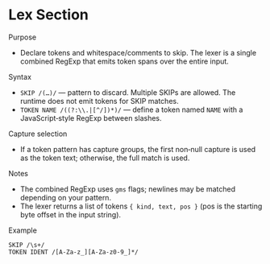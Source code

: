 # Lex Section

Purpose

- Declare tokens and whitespace/comments to skip. The lexer is a single combined RegExp that emits token spans over the entire input.

Syntax

- `SKIP /(…)/` — pattern to discard. Multiple SKIPs are allowed. The runtime does not emit tokens for SKIP matches.
- `TOKEN NAME /((?:\\.|[^/])*)/` — define a token named `NAME` with a JavaScript‑style RegExp between slashes.

Capture selection

- If a token pattern has capture groups, the first non‑null capture is used as the token text; otherwise, the full match is used.

Notes

- The combined RegExp uses `gms` flags; newlines may be matched depending on your pattern.
- The lexer returns a list of tokens `{ kind, text, pos }` (pos is the starting byte offset in the input string).

Example

```
SKIP /\s+/
TOKEN IDENT /[A-Za-z_][A-Za-z0-9_]*/
```

